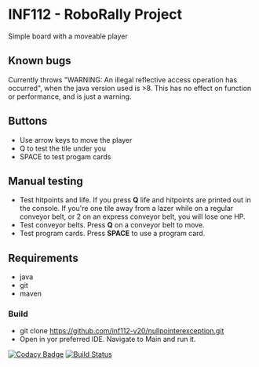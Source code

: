 # INF112 - RoboRally Project
Simple board with a moveable player 

## Known bugs
Currently throws "WARNING: An illegal reflective access operation has occurred", 
when the java version used is >8. This has no effect on function or performance, and is just a warning.

## Buttons
*   Use arrow keys to move the player
*   Q to test the tile under you 
*   SPACE to test progam cards

## Manual testing
*   Test hitpoints and life. If you press **Q** life and hitpoints are printed out in the console. If you're one 
    tile away from a lazer while on a regular conveyor belt, or 2 on an express conveyor belt, you will lose one HP.
*   Test conveyor belts. Press **Q** on a conveyor belt to move.
*   Test program cards. Press **SPACE** to use a program card.

## Requirements
*   java
*   git
*   maven

### Build
*   git clone <https://github.com/inf112-v20/nullpointerexception.git>
*   Open in yor preferred IDE. Navigate to Main and run it.

[![Codacy Badge](https://api.codacy.com/project/badge/Grade/afeb6024171343a28fc70e9716c107b3)](https://app.codacy.com/gh/inf112-v20/nullpointerexception?utm_source=github.com&utm_medium=referral&utm_content=inf112-v20/nullpointerexception&utm_campaign=Badge_Grade_Settings)
[![Build Status](https://travis-ci.com/inf112-v20/nullpointerexception.svg?branch=master)](https://travis-ci.com/inf112-v20/nullpointerexception)
